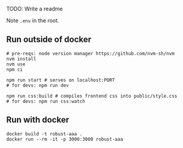 TODO: Write a readme

Note `.env` in the root.

## Run outside of docker
```
# pre-reqs: node version manager https://github.com/nvm-sh/nvm
nvm install
nvm use
npm ci

npm run start # serves on localhost:PORT
# for devs: npm run dev

npm run css:build # compiles frontend css into public/style.css
# for devs: npm run css:watch
```

## Run with docker
```
docker build -t robust-aaa . 
docker run --rm -it -p 3000:3000 robust-aaa 
```